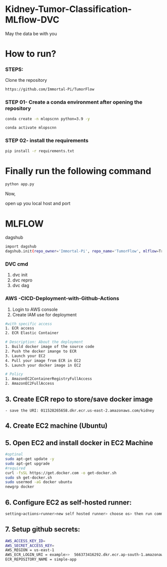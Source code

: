 
# Kidney-Tumor-Classification-MLflow-DVC

May the data be with you 

# How to run?

### STEPS:
Clone the repository
```bash
https://github.com/Immortal-Pi/TumorFlow
```

### STEP 01- Create a conda environment after opening the repository
```bash 
conda create -n mlopscnn python=3.9 -y
```
```bash 
conda activate mlopscnn
```

### STEP 02- install the requirements
```bash
pip install -r requirements.txt
```

# Finally run the following command
```bash
python app.py
```

Now,

open up you local host and port

# MLFLOW 

dagshub 

```bash
import dagshub
dagshub.init(repo_owner='Immortal-Pi', repo_name='TumorFlow', mlflow=True)
```

### DVC cmd 

1. dvc init 
2. dvc repro
3. dvc dag 


### AWS -CICD-Deployment-with-Github-Actions

1. Login to AWS console 
2. Create IAM use for deployment 
```bash
#with specific access
1. ECR access
2. ECR Elastic Container 

# Description: About the deployment 
1. Build docker image of the source code 
2. Push the docker imange to ECR
3. Launch your EC2 
4. Pull your image from ECR in EC2 
5. Launch your docker image in EC2 

# Policy 
1. AmazonEC2ContainerRegistryFullAccess
2. AmazonEC2FullAccess
```

## 3. Create ECR repo to store/save docker image 
    - save the URI: 011528265658.dkr.ecr.us-east-2.amazonaws.com/kidney

## 4. Create EC2 machine (Ubuntu)

## 5. Open EC2 and install docker in EC2 Machine 
```bash
#optinal
sudo apt-get update -y
sudo apt-get upgrade
#required
curl -fsSL https://get.docker.com -o get-docker.sh
sudo sh get-docker.sh
sudo usermod -aG docker ubuntu
newgrp docker
```

## 6. Configure EC2 as self-hosted runner:
```bash
setting>actions>runner>new self hosted runner> choose os> then run command one by one
```

## 7. Setup github secrets:
```bash 
AWS_ACCESS_KEY_ID=
AWS_SECRET_ACCESS_KEY=
AWS_REGION = us-east-1
AWS_ECR_LOGIN_URI = example>>  566373416292.dkr.ecr.ap-south-1.amazonaws.com
ECR_REPOSITORY_NAME = simple-app
```
